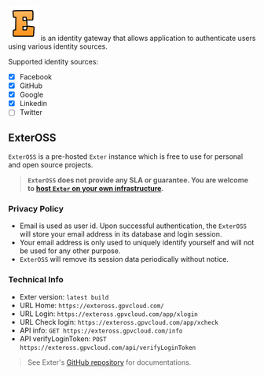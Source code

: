 ![Exter icon](icons/exter_icon.png) is an identity gateway that allows application to authenticate users using various identity sources.

Supported identity sources:

- [x] Facebook
- [x] GitHub
- [x] Google
- [x] Linkedin
- [ ] Twitter

## ExterOSS

`ExterOSS` is a pre-hosted `Exter` instance which is free to use for personal and open source projects.

> **`ExterOSS` does not provide any SLA or guarantee. You are welcome to [host `Exter` on your own infrastructure](https://github.com/btnguyen2k/exter/blob/master/BuildAndRun.md).**

### Privacy Policy

- Email is used as user id. Upon successful authentication, the `ExterOSS` will store your email address in its database and login session.
- Your email address is only used to uniquely identify yourself and will not be used for any other purpose. 
- `ExterOSS` will remove its session data periodically without notice.

### Technical Info

- Exter version: `latest build`
- URL Home: `https://exteross.gpvcloud.com/`
- URL Login: `https://exteross.gpvcloud.com/app/xlogin`
- URL Check login: `https://exteross.gpvcloud.com/app/xcheck`
- API info: `GET https://exteross.gpvcloud.com/info`
- API verifyLoginToken: `POST https://exteross.gpvcloud.com/api/verifyLoginToken`

> See Exter's [GitHub repository](https://github.com/btnguyen2k/exter/) for documentations.
